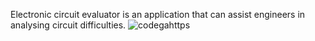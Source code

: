 Electronic circuit evaluator is an application that can assist engineers in analysing circuit difficulties. 
![codegahttps](https//api.codiga.io/project/31294/status/svg) 
